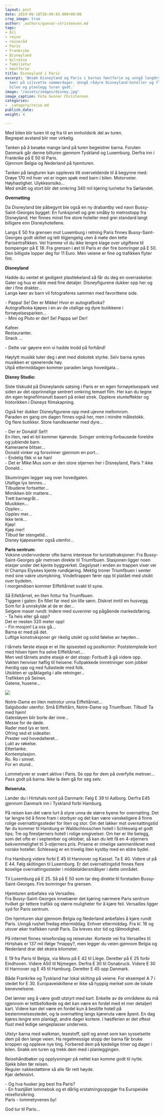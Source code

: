 ```yaml
---
layout: post
date: 2019-06-18T10:49:43.000+00:00
crop_image: true
author: _authors/gunnar-christensen.md
tags:
- bil
- reise
- reiseråd
- Paris
- Frankrike
- Disneyland
- bilreise
- familietur
- høstferie
title: Disneyland i Paris
excerpt: 'Besøk Disneyland og Paris i barnas høstferie og unngå langdryge, uendelige
  køer på silsvette sommerdager. Unngå rådyre Disneyland-hoteller og flyreiser: Ta
  bilen og planlegg turen godt.'
image: "/assets/images/disney.jpg"
image_caption: Foto Gunnar Christensen
categories:
- _category/reise.md
publish_date: 
weight: 4

---
```

Med bilen blir turen til og fra til en innholdsrik del av turen.  
Begrepet avstand blir mer virkelig.

Tanken på å besøke mange land på turen begeistrer barna. Foruten Danmark går denne bilturen gjennom Tyskland og Luxemburg. Derfra inn i Frankrike på E 50 til Paris.  
Gjennom Belgia og Nederland på hjemturen.

Tanken på langturen kan oppleves litt overveldende til å begynne med: Drøye 170 mil hver vei er ingen spøk med barn i bilen. Motorveier. Høyhastighet. Ulykkesrisiko...  
Med smått og stort blir det omkring 340 mil kjøring tur/retur fra Sørlandet.

**Overnatting**

Da Disneyland ble påbegynt ble også en ny drabantby ved navn Bussy-Saint-Georges bygget: En funksjonell og grei småby to metrostopp fra Disneyland. Her finnes minst fire store hoteller med grei standard langt billigere enn Disneyhotellene.

Langs E 50 fra grensen mot Luxemburg i retning Paris finnes Bussy-Saint-Georges godt skiltet og lett tilgjengelig uten å møte den tette Parisertrafikken. Vel framme vil du ikke lengre klage over utgiftene til bompenger på E 18: Fra grensen i øst til Paris er der fire bomringer på E 50. Den billigste lopper deg for 11 Euro. Men veiene er fine og trafikken flyter fint.

**Disneyland**

Hadde du ventet et gedigent plastlekeland så får du deg en overraskelse: Gater og hus er ekte med fine detaljer. Disneyfigurene dukker opp her og der i fine drakter...  
Lange køer av barn vil fotograferes sammen med favorittene side.

\- Pappa! Se! Der er Mikke! Hvor er autografboka?  
Autografboka kjøpes i en av de utallige og dyre butikkene i fornøyelsesparken...  
\- Mini og Pluto er der! Se! Pappa se! Der!

Kafeer.  
Restauranter.  
Snack ...

\- Dette var gøyere enn vi hadde trodd på forhånd!

Høylytt musikk tuter deg i øret med diskotek styrke. Selv barna synes musikken er sjenerende høy.  
Utpå ettermiddagen kommer paraden langs hovedgata...

**Disney Studio:**

Siste tilskudd på Disneylands satsing i Paris er en egen fornøyelsespark ved siden av det opprinnelige sentrert omkring temaet film. Her kan du tegne din egen tegnefilmsnutt basert på enkel strek. Oppleve stunteffekter og historikken i Disneys filmskapning.

Også her dukker Disneyfigurene opp med ujevne mellomrom.  
Paraden en gang om dagen finnes også her, men i mindre målestokk.  
Og flere butikker. Store handlesenter med dyre...

\- Der er Donald! Se!!!  
En liten, rød el-bil kommer kjørende. Svinger omkring forbausede foreldre og jublende barn.  
Kameraene blitser...  
Donald vinker og forsvinner gjennom en port...  
\- Endelig fikk vi se han!  
\- Det er Mike Mus som er den store stjernen her i Disneyland, Paris ? ikke Donald...

Skumringen legger seg over hovedgaten.  
Utallige lys tennes...  
Tilbudene fortsetter...  
Mimikken blir mattere...  
Trett barnegråt...  
Musikken...  
Opplev...  
Opplev mer...  
Ikke tenk...  
Kjøp!  
Kjøp mer!  
Tilbud før stengetid...  
Disney kjøpesenter også utenfor...

**Paris sentrum:**  
Voksne undervurderer ofte barns interesse for turistattraksjoner: Fra Bussy-Saint-Georges går metroen direkte til Triumfbuen. Stasjonen ligger noen etasjer under det kjente byggverket. Dagslyset i enden av trappen viser vei til Champs Elysèes kjente rundkjøring. Mektig troner Triumfbuen i senter med sine vakre utsmykning. Vindeltrappen fører opp til platået med utsikt over bydelen.  
I morgendisen kommer Eiffeltårnet svakt til syne.

Så Eifeltårnet, en liten fottur fra Triumfbuen.  
Tiggere i gaten: En fillet far med sin lille sønn. Diskret inntil en husvegg. Som for å unnskylde at de er der...  
Selgere maser rundt: Indere med suvenirer og pågående markedsføring.  
\- Ta heis eller gå opp?  
Det er nesten 320 meter opp!  
\- Fin mosjon! La oss gå...  
Barna er med på det.  
Luftige konstruksjoner gir rikelig utsikt og solid følelse av høyden...

I tårnets første etasje er et lite spisested og postkontor: Poststemplede kort med hilsen hjem fra selve Eiffeltårnet...  
Men ved tårnets andre etasje er det stopp: Forbudt å gå videre opp.  
Vakten henviser høflig til heisene: Fullpakkede innretninger som jobber iherdig opp og ned fullastede med folk.  
Utsikten er upåklagelig i alle retninger...  
Trafikken på Seinen.  
Gatene, husene...

![](http://www.helping.no/disney3.jpg)

Notre-Dame en liten metrotur unna Eiffeltårnet...  
Salgsboder utenfor. Små Eiffeltårn, Notre-Dame og Triumfbuer. Tilbud! Ta med hjem!  
Gatestøyen blir borte der inne...  
Messe for de døde.  
Rader med lys er tent.  
Ofring ved et sidealter.  
Prester ved hovedalteret...  
Lukt av røkelse.  
Ettertanke.  
Kontemplasjon.  
Ro. Ro i sinnet.  
For en stund..

Lommetyver er svært aktive i Paris. Se opp for dem på overfylte metroer...  
Pass godt på barna. Ikke la dem gå for seg selv.

**Reiseruta.**

Lander du i Hirtshals nord på Danmark: Følg E 39 til Aalborg. Derfra E45 gjennom Danmark inn i Tyskland forbi Hamburg.

På reisen kan det være lurt å styre unna de større byene for overnatting. Det tar lengre tid å finne fram i storbyer og det kan være vanskeligere å finne rolige overnattingssteder for liten og stor. Om det lakker mot overnattingstid før du kommer til Hamburg er Waldschlosschen hotell i Schleswig et godt tips; Tre og firestjerners hotell i rolige omgivelser. Om her er lite belegg, som det ofte er i september og oktober, så kan du lett få en 4-stjerners bekvemmelighet til 3-stjerners pris. Prisene er rimelige sammenliknet med norske hoteller. Schleswig er en trivelig liten kystby med en eldre bydel.

Fra Hamburg videre forbi E 45 til Hannover og Kassel. Ta E 40. Videre ut på E 44. Følg skiltingen til Luxemburg. Er det overnattingstid finnes flere koselige overnattingssteder i middelaldersmåbyer i dette området.

Til Luxemburg på E 25. Så på E 50 som tar deg direkte til forstaden Bussy-Saint-Georges. Fire bomringer fra grensen.

Hjemturen anbefales via Versailles.  
Fra Bussy-Saint-Georges innebærer det kjøring nærmere Paris sentrum hvilket gir tettere trafikk og større muligheter for å kjøre feil. Versailles ligger syd for Paris sentrum.

Om hjemturen skal gjennom Belgia og Nederland anbefales å kjøre rundt Paris. Unngå rushet fredag ettermiddag. Enhver ettermiddag. Fra kl. 16 og utover øker trafikken rundt Paris. Da kreves stor tid og tålmodighet.

På internet finnes reiseforslag og reiseruter. Korteste vei fra Versailles til Hirtshals er 137 mil ifølge ?mappy?, men legger du veien gjennom Belgia og Nederland drar det ekstra kilometer.

E 19 fra Paris til Belgia, via Mons på E 42 til Liège. Deretter på E 25 forbi Eindhoven. Videre A50 til Nijmegen. Derfra E 30 til Osnabruck. Videre E 30 til Hannover og E 45 til Hamburg. Deretter E 45 opp Danmark.

Både Frankrike og Tyskland har lokal skilting på veiene. For eksempel A 7 i stedet for E 30. Europaveiskiltene er ikke så hyppig merket som de lokale benevnelsene.

Det lønner seg å være godt utstyrt med kart. Enkelte av de områdene du må igjennom er tettbefolkede og det kan være en fordel med et mer detaljert kart. Videre kan det være en fordel kun å bestille hotell på bestemmelsesstedet, og la overnatting langs kjøreruta være åpent. En dag kjøres lengre enn planlagt, andre dager kortere. I høstferien er det oftest flust med ledige sengeplasser underveis.

Utstyr barna med walkman, lesestoff, spill og annet som kan sysselsette dem på den lange veien. Ha regelmessige stopp der barna får bruke kroppen og oppleve nye ting. Forbered dem på kjedelige timer og dager i bilen. Snakk om turen og trekk dem med i planleggingen.

Reisehåndbøker og opplysninger på nettet kan komme godt til nytte.  
Sjekk bilen før reisen.  
Reguler nakkestøttene så alle får rett høyde.  
Kjør defensivt.

\- Og hva husker jeg best fra Paris?  
\- En frastjålet lommebok og et dårlig erstatningsoppgjør fra Europeiske reiseforsikring.  
Paris - lommetyvenes by!

God tur til Paris...